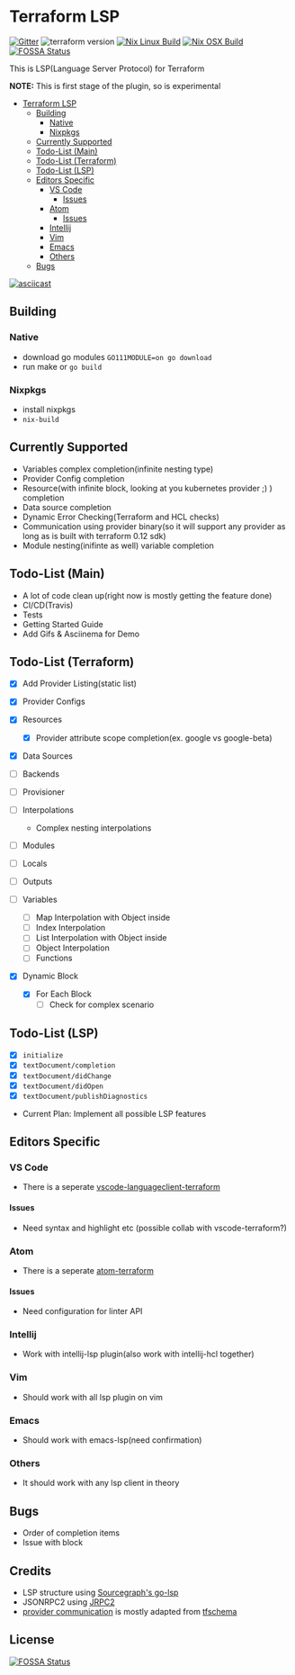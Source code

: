 # Terraform LSP

[![Gitter](https://badges.gitter.im/terraform-lsp/community.svg)](https://gitter.im/terraform-lsp/community?utm_source=badge&utm_medium=badge&utm_campaign=pr-badge)
![terraform version](https://img.shields.io/badge/terraform-0.12.0-blue.svg)
[![Nix Linux Build](https://badges.herokuapp.com/travis/juliosueiras/terraform-lsp?env=TRAVIS_OS=linux&label=Nix%20Linux%20Build)](https://travis-ci.com/juliosueiras/terraform-lsp)
[![Nix OSX Build](https://badges.herokuapp.com/travis/juliosueiras/terraform-lsp?env=TRAVIS_OS=osx&label=Nix%20OSX%20Build)](https://travis-ci.com/juliosueiras/terraform-lsp)
[![FOSSA Status](https://app.fossa.io/api/projects/git%2Bgithub.com%2Fjuliosueiras%2Fterraform-lsp.svg?type=shield)](https://app.fossa.io/projects/git%2Bgithub.com%2Fjuliosueiras%2Fterraform-lsp?ref=badge_shield)

This is LSP(Language Server Protocol) for Terraform

**NOTE:** This is first stage of the plugin, so is experimental

- [Terraform LSP](#terraform-lsp)
  * [Building](#building)
    + [Native](#native)
    + [Nixpkgs](#nixpkgs)
  * [Currently Supported](#currently-supported)
  * [Todo-List (Main)](#todo-list--main-)
  * [Todo-List (Terraform)](#todo-list--terraform-)
  * [Todo-List (LSP)](#todo-list--lsp-)
  * [Editors Specific](#editors-specific)
    + [VS Code](#vs-code)
      - [Issues](#issues)
    + [Atom](#atom)
      - [Issues](#issues-1)
    + [Intellij](#intellij)
    + [Vim](#vim)
    + [Emacs](#emacs)
    + [Others](#others)
  * [Bugs](#bugs)

[![asciicast](https://asciinema.org/a/245075.svg)](https://asciinema.org/a/245075)

## Building

### Native

- download go modules `GO111MODULE=on go download`
- run make or `go build`

### Nixpkgs

- install nixpkgs
- `nix-build`

## Currently Supported

- Variables complex completion(infinite nesting type)
- Provider Config completion
- Resource(with infinite block, looking at you kubernetes provider ;) ) completion
- Data source completion
- Dynamic Error Checking(Terraform and HCL checks)
- Communication using provider binary(so it will support any provider as long as is built with terraform 0.12 sdk)
- Module nesting(inifinte as well) variable completion

## Todo-List (Main)

- A lot of code clean up(right now is mostly getting the feature done)
- CI/CD(Travis)
- Tests
- Getting Started Guide
- Add Gifs & Asciinema for Demo

## Todo-List (Terraform)

- [X] Add Provider Listing(static list)
- [X] Provider Configs
- [X] Resources
  - [X] Provider attribute scope completion(ex. google vs google-beta)
- [X] Data Sources
- [ ] Backends
- [ ] Provisioner
- [ ] Interpolations
  - Complex nesting interpolations
- [ ] Modules
- [ ] Locals
- [ ] Outputs

- [ ] Variables
  - [ ] Map Interpolation with Object inside
  - [ ] Index Interpolation
  - [ ] List Interpolation with Object inside
  - [ ] Object Interpolation
  - [ ] Functions

- [X] Dynamic Block 
  - [X] For Each Block
    - [ ] Check for complex scenario

## Todo-List (LSP)

- [X] `initialize`
- [X] `textDocument/completion`
- [X] `textDocument/didChange`
- [X] `textDocument/didOpen`
- [X] `textDocument/publishDiagnostics`
- Current Plan: Implement all possible LSP features

## Editors Specific

### VS Code

- There is a seperate [vscode-languageclient-terraform](https://github.com/juliosueiras/vscode-languageclient-terraform)

#### Issues

- Need syntax and highlight etc (possible collab with vscode-terraform?)

### Atom

- There is a seperate [atom-terraform](https://github.com/juliosueiras/atom-terraform)

#### Issues

- Need configuration for linter API

### Intellij

- Work with intellij-lsp plugin(also work with intellij-hcl together)

### Vim

- Should work with all lsp plugin on vim

### Emacs

- Should work with emacs-lsp(need confirmation)

### Others

- It should work with any lsp client in theory

## Bugs
- Order of completion items
- Issue with block 

## Credits
- LSP structure using [Sourcegraph's go-lsp](https://github.com/sourcegraph/go-lsp)
- JSONRPC2 using [JRPC2](https://bitbucket.org/creachadair/jrpc2)
- [provider communication](./tfstructs/provider.go) is mostly adapted from [tfschema](https://github.com/minamijoyo/tfschema)


## License
[![FOSSA Status](https://app.fossa.io/api/projects/git%2Bgithub.com%2Fjuliosueiras%2Fterraform-lsp.svg?type=large)](https://app.fossa.io/projects/git%2Bgithub.com%2Fjuliosueiras%2Fterraform-lsp?ref=badge_large)

